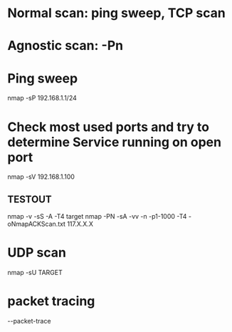 # Normal scan: ping sweep, TCP scan
# Agnostic scan: -Pn

# Ping sweep
nmap -sP 192.168.1.1/24

# Check most used ports and try to determine Service running on open port
nmap -sV 192.168.1.100

## TESTOUT
nmap -v -sS -A -T4 target
nmap -PN -sA -vv -n -p1-1000 -T4 -oNmapACKScan.txt 117.X.X.X

# UDP scan
nmap -sU TARGET

# packet tracing
--packet-trace
